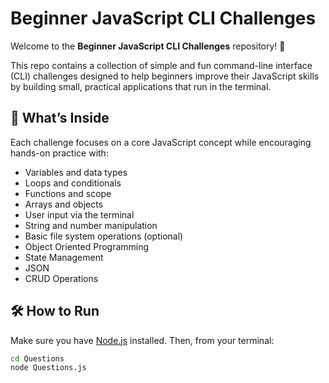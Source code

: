# Beginner JavaScript CLI Challenges
Welcome to the **Beginner JavaScript CLI Challenges** repository! 👋

This repo contains a collection of simple and fun command-line interface (CLI) challenges designed to help beginners improve their JavaScript skills by building small, practical applications that run in the terminal.

## 🚀 What’s Inside

Each challenge focuses on a core JavaScript concept while encouraging hands-on practice with:
- Variables and data types
- Loops and conditionals
- Functions and scope
- Arrays and objects
- User input via the terminal
- String and number manipulation
- Basic file system operations (optional)
- Object Oriented Programming
- State Management
- JSON
- CRUD Operations


## 🛠 How to Run

Make sure you have [Node.js](https://nodejs.org/) installed. Then, from your terminal:

```bash
cd Questions
node Questions.js
